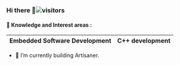 ### Hi there 👋![visitors](https://visitor-badge.laobi.icu/badge?page_id=jsueprez.jsueprez)



#### 📖 Knowledge and Interest areas :
| Embedded Software Development | C++ development     
| ---------------               | --------------- |

<p>
  
- 🌱 I’m currently building Artisaner.

<!--
**jsueprez/jsueprez** is a ✨ _special_ ✨ repository because its `README.md` (this file) appears on your GitHub profile.

Here are some ideas to get you started:

- 🔭 I’m currently working on some docu projects related to OOP
- 🌱 I’m currently learning ...
- 👯 I’m looking to collaborate on ...
- 🤔 I’m looking for help with ...
- 💬 Ask me about ...
- 📫 How to reach me: ...
- 😄 Pronouns: ...
- ⚡ Fun fact: ...
-->

